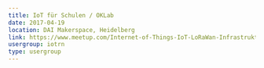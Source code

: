 ```yaml
---
title: IoT für Schulen / OKLab
date: 2017-04-19
location: DAI Makerspace, Heidelberg
link: https://www.meetup.com/Internet-of-Things-IoT-LoRaWan-Infrastruktur-4-RheinNeckar/events/239294909/
usergroup: iotrn
type: usergroup
---
```

